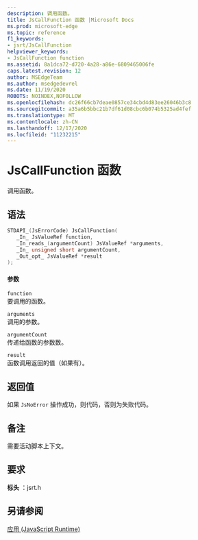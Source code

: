 ```yaml
---
description: 调用函数。
title: JsCallFunction 函数 |Microsoft Docs
ms.prod: microsoft-edge
ms.topic: reference
f1_keywords:
- jsrt/JsCallFunction
helpviewer_keywords:
- JsCallFunction function
ms.assetid: 8a1dca72-d720-4a28-a86e-6809465006fe
caps.latest.revision: 12
author: MSEdgeTeam
ms.author: msedgedevrel
ms.date: 11/19/2020
ROBOTS: NOINDEX,NOFOLLOW
ms.openlocfilehash: dc26f66cb7deae0857ce34cbd4d83ee26046b3c8
ms.sourcegitcommit: a35a6b5bbc21b7df61d08cbc6b074b5325ad4fef
ms.translationtype: MT
ms.contentlocale: zh-CN
ms.lasthandoff: 12/17/2020
ms.locfileid: "11232215"
---
```

# JsCallFunction 函数

调用函数。  
  
## 语法  
  
```cpp  
STDAPI_(JsErrorCode) JsCallFunction(  
   _In_ JsValueRef function,  
   _In_reads_(argumentCount) JsValueRef *arguments,  
   _In_ unsigned short argumentCount,  
   _Out_opt_ JsValueRef *result  
);  
```  
  
#### 参数  
 `function`  
 要调用的函数。  
  
 `arguments`  
 调用的参数。  
  
 `argumentCount`  
 传递给函数的参数数。  
  
 `result`  
 函数调用返回的值（如果有）。  
  
## 返回值  
 如果 `JsNoError` 操作成功，则代码，否则为失败代码。  
  
## 备注  
 需要活动脚本上下文。  
  
## 要求  
 **标头** ：jsrt.h  
  
## 另请参阅  
 [应用 (JavaScript Runtime)](../chakra-hosting/reference-javascript-runtime.md)
